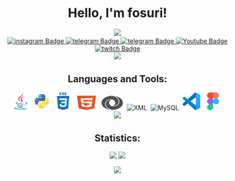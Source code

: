 <h1 align="center">   Hello, I'm fosuri!</h1>   <div id="header" align="center">

<!--
 <div>
  <img src="https://media.tenor.com/cAH6KRQ3fIsAAAAi/adeus.gif" width="180"/>
  <img src="https://media.tenor.com/oLLx6tsML04AAAAi/omori.gif" width="150"/>
  <img src="https://media.tenor.com/kUQiovjlSu4AAAAi/eternal-mald.gif" width="220"/>
  <img src="https://media.tenor.com/H9qd18Zo_HYAAAAi/what.gif" width="220"/>
 </div>
 -->

  <div>
  <img src="https://cdn.7tv.app/emote/642c5b5fd948c3e428e513e8/4x.webp" width="220"/>
 </div>

<div id="badges">
    <a href="https://www.instagram.com/fosuriziz/">
      <img src="https://img.shields.io/badge/instagram-fuchsia?style=for-the-badge&logo=instagram&logoColor=white" alt="instagram Badge"/>
    </a>
    <a href="https://t.me/fosurigg">
      <img src="https://img.shields.io/badge/telegram-blue?style=for-the-badge&logo=telegram&logoColor=white" alt="telegram Badge"/>
    </a>
     <a href="https://t.me/fosuri">
      <img src="https://img.shields.io/badge/telegram-blue?style=for-the-badge&logo=telegram&logoColor=white" alt="telegram Badge"/>
    </a>
    <a href="https://www.youtube.com/channel/UCuy6OP0R6WvEVia1dS9Jm3g">
      <img src="https://img.shields.io/badge/YouTube-red?style=for-the-badge&logo=youtube&logoColor=white" alt="Youtube Badge"/>
    </a>
    <a href="https://www.twitch.tv/fosuriziz">
      <img src="https://img.shields.io/badge/twitch-purple?style=for-the-badge&logo=twitch&logoColor=white" alt="twitch Badge"/>
    </a>
</div>

 <div>
  <img src="https://cdn.7tv.app/emote/628e19700679dd10acc2b326/4x.webp" width="220"/>
 </div>

<h2 width="40" height="40">Languages and Tools:</h2>
<div>
    <img src="https://github.com/devicons/devicon/blob/master/icons/java/java-original.svg" title="Java" alt="Java" width="40" height="40"/>&nbsp; 
    <img src="https://github.com/devicons/devicon/blob/master/icons/python/python-original.svg" title="Python"  alt="Python" width="40" height="40"/>&nbsp;
    <!-- <img src="https://i0.wp.com/theicom.org/wp-content/uploads/2016/03/js-logo.png?fit=500%2C500&ssl=1&w=640" title="JavaScript" alt="JavaScript" width="40" height="40"/>&nbsp; -->
    <img src="https://github.com/devicons/devicon/blob/master/icons/css3/css3-plain-wordmark.svg"  title="CSS3" alt="CSS3" width="40" height="40"/>&nbsp;
    <img src="https://github.com/devicons/devicon/blob/master/icons/html5/html5-original.svg" title="HTML5" alt="HTML" width="50" height="33"/>&nbsp;
    <img src="https://github.com/devicons/devicon/blob/master/icons/json/json-plain.svg" title="JSON" alt="HTML" width="50" height="33"/>&nbsp;
    <img src="https://i.pinimg.com/originals/0a/28/37/0a283783146fdc9cfecb98c0d4756757.png" title="XML"  alt="XML" width="40" height="40"/>&nbsp;
    <img src="https://styles.redditmedia.com/t5_2qm6k/styles/communityIcon_dhjr6guc03x51.png" title="MySQL"  alt="MySQL" width="40" height="40"/>&nbsp;
    <img src="https://github.com/devicons/devicon/blob/master/icons/vscode/vscode-original.svg" title="VScode"  alt="VScode" width="40" height="40"/>&nbsp;
    <!-- <img src="https://dospace.org/wp-content/uploads/2017/06/netbeans.png" title="NB"  alt="NB" width="40" height="40"/>&nbsp; -->
    <img src="https://github.com/devicons/devicon/blob/master/icons/figma/figma-original.svg" title="Figma"  alt="Figma" width="40" height="40"/>&nbsp;
    <!-- <img src="https://upload.wikimedia.org/wikipedia/commons/thumb/a/af/Adobe_Photoshop_CC_icon.svg/1024px-Adobe_Photoshop_CC_icon.svg.png" title="PS"  alt="PS" width="40" height="40"/>&nbsp; -->
    <!-- <img src="https://github.com/devicons/devicon/blob/master/icons/android/android-plain.svg" title="Android"  alt="Android" width="40" height="40"/>&nbsp; -->
    <!-- <img src="https://github.com/devicons/devicon/blob/master/icons/androidstudio/androidstudio-plain.svg" title="AndroidStudio"  alt="AndroidStudio" width="40" height="40"/>&nbsp; -->
 <div>
  <img src="https://cdn.7tv.app/emote/629fa7bb2b24f7ba48b6e6c4/4x.webp" width="220"/>
 </div>

<div>

<h2 width="40" height="40">Statistics:</h2>
</div>

![](http://github-profile-summary-cards.vercel.app/api/cards/most-commit-language?username=fosuri&theme=github_dark)
![](http://github-profile-summary-cards.vercel.app/api/cards/stats?username=fosuri&theme=github_dark)

 <div>

  <img src="https://cdn.7tv.app/emote/619b2bed70bd995987959f76/4x.webp" width="150"/>

 </div>

</div>

